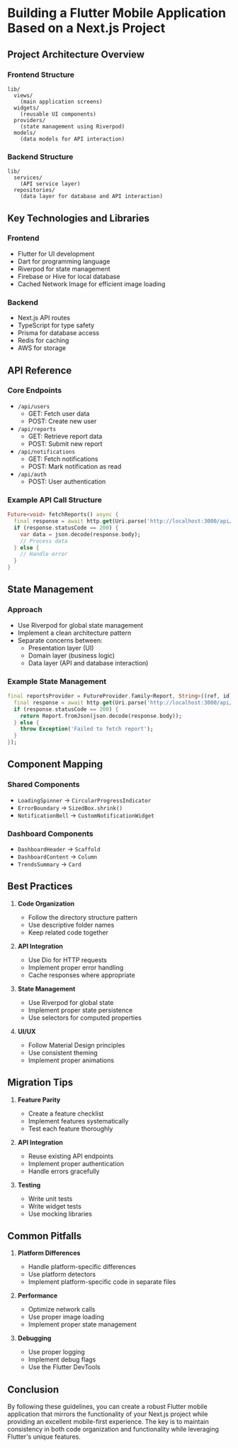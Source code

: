 # Building a Flutter Mobile Application Based on a Next.js Project

## Project Architecture Overview

### Frontend Structure
```
lib/
  views/
    (main application screens)
  widgets/
    (reusable UI components)
  providers/
    (state management using Riverpod)
  models/
    (data models for API interaction)
```

### Backend Structure
```
lib/
  services/
    (API service layer)
  repositories/
    (data layer for database and API interaction)
```

## Key Technologies and Libraries

### Frontend
- Flutter for UI development
- Dart for programming language
- Riverpod for state management
- Firebase or Hive for local database
- Cached Network Image for efficient image loading

### Backend
- Next.js API routes
- TypeScript for type safety
- Prisma for database access
- Redis for caching
- AWS for storage

## API Reference

### Core Endpoints
- `/api/users`
  - GET: Fetch user data
  - POST: Create new user
- `/api/reports`
  - GET: Retrieve report data
  - POST: Submit new report
- `/api/notifications`
  - GET: Fetch notifications
  - POST: Mark notification as read
- `/api/auth`
  - POST: User authentication

### Example API Call Structure
```dart
Future<void> fetchReports() async {
  final response = await http.get(Uri.parse('http://localhost:3000/api/reports'));
  if (response.statusCode == 200) {
    var data = json.decode(response.body);
    // Process data
  } else {
    // Handle error
  }
}
```

## State Management

### Approach
- Use Riverpod for global state management
- Implement a clean architecture pattern
- Separate concerns between:
  - Presentation layer (UI)
  - Domain layer (business logic)
  - Data layer (API and database interaction)

### Example State Management
```dart
final reportsProvider = FutureProvider.family<Report, String>((ref, id) async {
  final response = await http.get(Uri.parse('http://localhost:3000/api/reports/$id'));
  if (response.statusCode == 200) {
    return Report.fromJson(json.decode(response.body));
  } else {
    throw Exception('Failed to fetch report');
  }
});
```

## Component Mapping

### Shared Components
- `LoadingSpinner` → `CircularProgressIndicator`
- `ErrorBoundary` → `SizedBox.shrink()`
- `NotificationBell` → `CustomNotificationWidget`

### Dashboard Components
- `DashboardHeader` → `Scaffold`
- `DashboardContent` → `Column`
- `TrendsSummary` → `Card`

## Best Practices

1. **Code Organization**
   - Follow the directory structure pattern
   - Use descriptive folder names
   - Keep related code together

2. **API Integration**
   - Use Dio for HTTP requests
   - Implement proper error handling
   - Cache responses where appropriate

3. **State Management**
   - Use Riverpod for global state
   - Implement proper state persistence
   - Use selectors for computed properties

4. **UI/UX**
   - Follow Material Design principles
   - Use consistent theming
   - Implement proper animations

## Migration Tips

1. **Feature Parity**
   - Create a feature checklist
   - Implement features systematically
   - Test each feature thoroughly

2. **API Integration**
   - Reuse existing API endpoints
   - Implement proper authentication
   - Handle errors gracefully

3. **Testing**
   - Write unit tests
   - Write widget tests
   - Use mocking libraries

## Common Pitfalls

1. **Platform Differences**
   - Handle platform-specific differences
   - Use platform detectors
   - Implement platform-specific code in separate files

2. **Performance**
   - Optimize network calls
   - Use proper image loading
   - Implement proper state management

3. **Debugging**
   - Use proper logging
   - Implement debug flags
   - Use the Flutter DevTools

## Conclusion

By following these guidelines, you can create a robust Flutter mobile application that mirrors the functionality of your Next.js project while providing an excellent mobile-first experience. The key is to maintain consistency in both code organization and functionality while leveraging Flutter's unique features.
